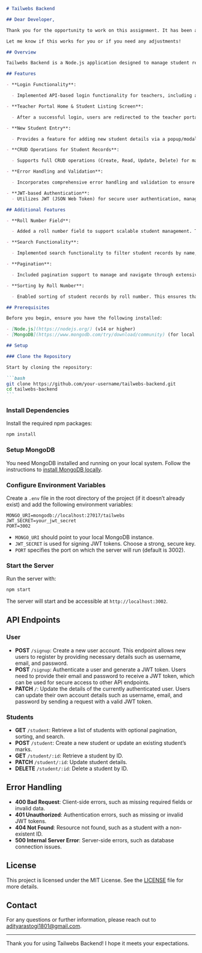 ````markdown
# Tailwebs Backend

## Dear Developer,

Thank you for the opportunity to work on this assignment. It has been a rewarding experience, and I hope you find the project both functional and well-executed. I look forward to your feedback and hope the project aligns with your expectations.

Let me know if this works for you or if you need any adjustments!

## Overview

Tailwebs Backend is a Node.js application designed to manage student records. It provides a set of RESTful APIs for creating, reading, updating, and deleting student data. The backend uses Express for the server framework, MongoDB for the database, and Passport for authentication.

## Features

- **Login Functionality**:

  - Implemented API-based login functionality for teachers, including a login screen for credential input. The system authenticates users via backend API calls and handles authentication errors with appropriate feedback.

- **Teacher Portal Home & Student Listing Screen**:

  - After a successful login, users are redirected to the teacher portal home screen. This screen also serves as a student listing page, displaying students’ names, subject names, and marks. It includes options to edit and delete student details, with inline editing functionality.

- **New Student Entry**:

  - Provides a feature for adding new student details via a popup/modal. The system checks for existing students with the same name and subject combination. If a match is found, it updates the existing record with new marks; if no match is found, it creates a new student record.

- **CRUD Operations for Student Records**:

  - Supports full CRUD operations (Create, Read, Update, Delete) for managing student records.

- **Error Handling and Validation**:

  - Incorporates comprehensive error handling and validation to ensure data integrity and provide clear feedback.

- **JWT-based Authentication**:
  - Utilizes JWT (JSON Web Token) for secure user authentication, managed via Passport middleware.

## Additional Features

- **Roll Number Field**:

  - Added a roll number field to support scalable student management. This allows for the effective differentiation of students who might have the same name and subject.

- **Search Functionality**:

  - Implemented search functionality to filter student records by name, roll number, or subject name. This feature enhances data retrieval and user experience.

- **Pagination**:

  - Included pagination support to manage and navigate through extensive datasets, improving the performance and usability of the student listing.

- **Sorting by Roll Number**:

  - Enabled sorting of student records by roll number. This ensures that data is organized systematically and can be easily accessed.

## Prerequisites

Before you begin, ensure you have the following installed:

- [Node.js](https://nodejs.org/) (v14 or higher)
- [MongoDB](https://www.mongodb.com/try/download/community) (for local development)

## Setup

### Clone the Repository

Start by cloning the repository:

```bash
git clone https://github.com/your-username/tailwebs-backend.git
cd tailwebs-backend
```
````

### Install Dependencies

Install the required npm packages:

```bash
npm install
```

### Setup MongoDB

You need MongoDB installed and running on your local system. Follow the instructions to [install MongoDB locally](https://www.mongodb.com/docs/manual/installation/).

### Configure Environment Variables

Create a `.env` file in the root directory of the project (if it doesn’t already exist) and add the following environment variables:

```env
MONGO_URI=mongodb://localhost:27017/tailwebs
JWT_SECRET=your_jwt_secret
PORT=3002
```

- `MONGO_URI` should point to your local MongoDB instance.
- `JWT_SECRET` is used for signing JWT tokens. Choose a strong, secure key.
- `PORT` specifies the port on which the server will run (default is 3002).

### Start the Server

Run the server with:

```bash
npm start
```

The server will start and be accessible at `http://localhost:3002`.

## API Endpoints

### User

- **POST** `/signup`: Create a new user account. This endpoint allows new users to register by providing necessary details such as username, email, and password.
- **POST** `/signup`: Authenticate a user and generate a JWT token. Users need to provide their email and password to receive a JWT token, which can be used for secure access to other API endpoints.
- **PATCH** `/`: Update the details of the currently authenticated user. Users can update their own account details such as username, email, and password by sending a request with a valid JWT token.

### Students

- **GET** `/student`: Retrieve a list of students with optional pagination, sorting, and search.
- **POST** `/student`: Create a new student or update an existing student’s marks.
- **GET** `/student/:id`: Retrieve a student by ID.
- **PATCH** `/student/:id`: Update student details.
- **DELETE** `/student/:id`: Delete a student by ID.

## Error Handling

- **400 Bad Request**: Client-side errors, such as missing required fields or invalid data.
- **401 Unauthorized**: Authentication errors, such as missing or invalid JWT tokens.
- **404 Not Found**: Resource not found, such as a student with a non-existent ID.
- **500 Internal Server Error**: Server-side errors, such as database connection issues.

## License

This project is licensed under the MIT License. See the [LICENSE](./LICENSE) file for more details.

## Contact

For any questions or further information, please reach out to [adityarastogi1801@gmail.com](mailto:adityarastogi1801@gmail.com).

---

Thank you for using Tailwebs Backend! I hope it meets your expectations.
